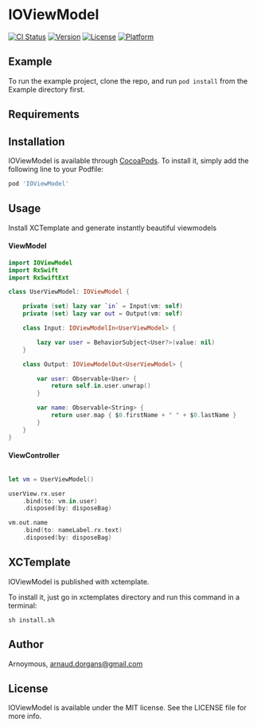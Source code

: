 # IOViewModel

[![CI Status](http://img.shields.io/travis/Arnoymous/IOViewModel.svg?style=flat)](https://travis-ci.org/Arnoymous/IOViewModel)
[![Version](https://img.shields.io/cocoapods/v/IOViewModel.svg?style=flat)](http://cocoapods.org/pods/IOViewModel)
[![License](https://img.shields.io/cocoapods/l/IOViewModel.svg?style=flat)](http://cocoapods.org/pods/IOViewModel)
[![Platform](https://img.shields.io/cocoapods/p/IOViewModel.svg?style=flat)](http://cocoapods.org/pods/IOViewModel)

## Example

To run the example project, clone the repo, and run `pod install` from the Example directory first.

## Requirements

## Installation

IOViewModel is available through [CocoaPods](http://cocoapods.org). To install
it, simply add the following line to your Podfile:

```ruby
pod 'IOViewModel'
```

## Usage

Install XCTemplate and generate instantly beautiful viewmodels 
#### ViewModel
```swift
import IOViewModel
import RxSwift
import RxSwiftExt

class UserViewModel: IOViewModel {

    private (set) lazy var `in` = Input(vm: self)
    private (set) lazy var out = Output(vm: self)

    class Input: IOViewModelIn<UserViewModel> {

        lazy var user = BehaviorSubject<User?>(value: nil)
    }

    class Output: IOViewModelOut<UserViewModel> {

        var user: Observable<User> {
            return self.in.user.unwrap()
        }

        var name: Observable<String> {
            return user.map { $0.firstName + " " + $0.lastName }
        }
    }
}
```

#### ViewController
```swift

let vm = UserViewModel()

userView.rx.user
    .bind(to: vm.in.user)
    .disposed(by: disposeBag)

vm.out.name
    .bind(to: nameLabel.rx.text)
    .disposed(by: disposeBag)

```

## XCTemplate

IOViewModel is published with xctemplate.

To install it, just go in xctemplates directory and run this command in a terminal:
```shell
sh install.sh
```

## Author

Arnoymous, arnaud.dorgans@gmail.com

## License

IOViewModel is available under the MIT license. See the LICENSE file for more info.
